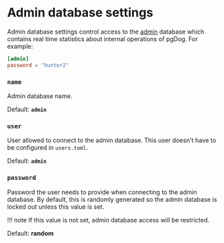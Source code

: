 # Admin database settings

Admin database settings control access to the [admin](../../administration/index.md) database which contains real time statistics about internal operations
of pgDog. For example:

```toml
[admin]
password = "hunter2"
```

### `name`

Admin database name.

Default: **`admin`**

### `user`

User allowed to connect to the admin database. This user doesn't have
to be configured in `users.toml`.

Default: **`admin`**

### `password`

Password the user needs to provide when connecting to the admin database. By default, this is randomly
generated so the admin database is locked out unless this value is set.

!!! note
    If this value is not set, admin database access will be restricted.

Default: **random**
